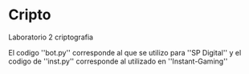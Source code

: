 # Cripto
Laboratorio 2 criptografia

El codigo ''bot.py'' corresponde al que se utilizo para ''SP Digital''
y el codigo de ''inst.py'' corresponde al utilizado en ''Instant-Gaming''
